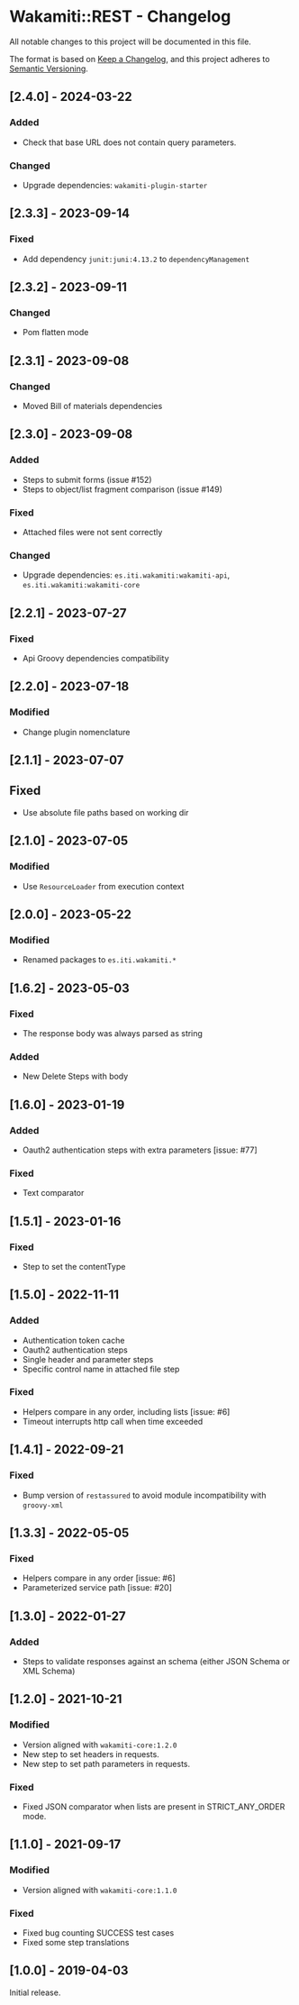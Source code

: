 # Wakamiti::REST - Changelog

All notable changes to this project will be documented in this file.

The format is based on [Keep a Changelog][1],
and this project adheres to [Semantic Versioning][2].


## [2.4.0] - 2024-03-22

### Added
- Check that base URL does not contain query parameters.

### Changed
- Upgrade dependencies: `wakamiti-plugin-starter`


## [2.3.3] - 2023-09-14

### Fixed
- Add dependency `junit:juni:4.13.2` to `dependencyManagement`


## [2.3.2] - 2023-09-11

### Changed
- Pom flatten mode


## [2.3.1] - 2023-09-08

### Changed
- Moved Bill of materials dependencies


## [2.3.0] - 2023-09-08

### Added
- Steps to submit forms (issue #152)
- Steps to object/list fragment comparison (issue #149)

### Fixed
- Attached files were not sent correctly

### Changed
- Upgrade dependencies: `es.iti.wakamiti:wakamiti-api`, `es.iti.wakamiti:wakamiti-core`


## [2.2.1] - 2023-07-27

### Fixed
- Api Groovy dependencies compatibility


## [2.2.0] - 2023-07-18

### Modified
- Change plugin nomenclature


## [2.1.1] - 2023-07-07

## Fixed
- Use absolute file paths based on working dir


## [2.1.0] - 2023-07-05

### Modified
- Use `ResourceLoader` from execution context


## [2.0.0] - 2023-05-22

### Modified
- Renamed packages to ```es.iti.wakamiti.*```


## [1.6.2] - 2023-05-03

### Fixed
- The response body was always parsed as string

### Added
- New Delete Steps with body


## [1.6.0] - 2023-01-19

### Added
- Oauth2 authentication steps with extra parameters [issue: #77]

### Fixed
- Text comparator


## [1.5.1] - 2023-01-16

### Fixed
- Step to set the contentType


## [1.5.0] - 2022-11-11

### Added
- Authentication token cache
- Oauth2 authentication steps
- Single header and parameter steps
- Specific control name in attached file step

### Fixed
- Helpers compare in any order, including lists [issue: #6]
- Timeout interrupts http call when time exceeded


## [1.4.1] - 2022-09-21

### Fixed
- Bump version of `restassured` to avoid module incompatibility with `groovy-xml`


## [1.3.3] - 2022-05-05

### Fixed
- Helpers compare in any order [issue: #6]
- Parameterized service path [issue: #20]


## [1.3.0] - 2022-01-27

### Added
- Steps to validate responses against an schema (either JSON Schema or XML Schema)


## [1.2.0] - 2021-10-21

### Modified
- Version aligned with `wakamiti-core:1.2.0`
- New step to set headers in requests.
- New step to set path parameters in requests.

### Fixed
- Fixed JSON comparator when lists are present in STRICT_ANY_ORDER mode.


## [1.1.0] - 2021-09-17

### Modified
- Version aligned with `wakamiti-core:1.1.0`

### Fixed
- Fixed bug counting SUCCESS test cases
- Fixed some step translations


## [1.0.0] - 2019-04-03

Initial release.  


[1]: <https://keepachangelog.com>
[2]: <https://semver.org>
